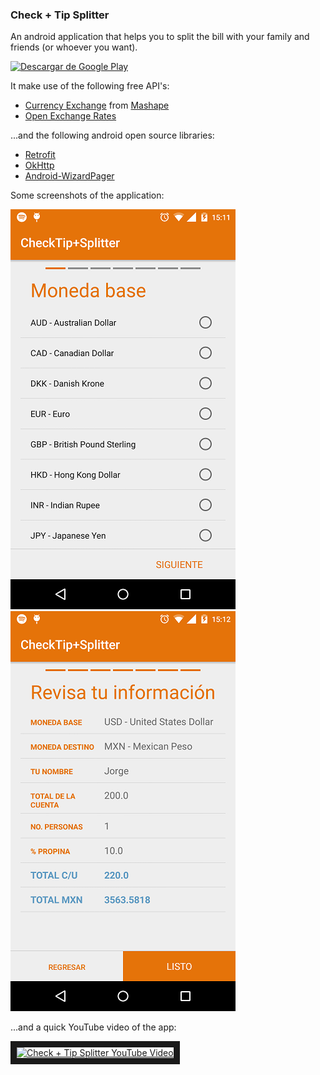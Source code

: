 ###  Check + Tip Splitter

An android application that helps you to split the bill with your family and friends (or whoever you want).

[![Descargar de Google Play](http://steverichey.github.io/google-play-badge-svg/img/es_get.svg)](https://play.google.com/store/apps/details?id=com.checktipsplitter)

It make use of the following free API's:

- [Currency Exchange](https://www.mashape.com/fyhao/currency-exchange) from [Mashape](https://www.mashape.com)
- [Open Exchange Rates](https://openexchangerates.org)

...and the following android open source libraries:

- [Retrofit](http://square.github.io/retrofit/)
- [OkHttp](http://square.github.io/okhttp/)
- [Android-WizardPager](https://github.com/romannurik/Android-WizardPager)

Some screenshots of the application:

![Image](https://raw.githubusercontent.com/lalongooo/checktipsplitter/master/screenshots/Screenshot_2015-07-23-15-11-54.png)
![Image](https://raw.githubusercontent.com/lalongooo/checktipsplitter/master/screenshots/Screenshot_2015-07-23-15-12-16.png)

...and a quick YouTube video of the app:

<a href="http://www.youtube.com/watch?feature=player_embedded&v=FfP3DCReYnU
" target="_blank"><img src="http://img.youtube.com/vi/FfP3DCReYnU/0.jpg" 
alt="Check + Tip Splitter YouTube Video" width="500" height="360" border="10" /></a>
